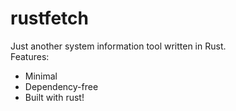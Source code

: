 # rustfetch
Just another system information tool written in Rust.  
Features:  
- Minimal
- Dependency-free
- Built with rust!
